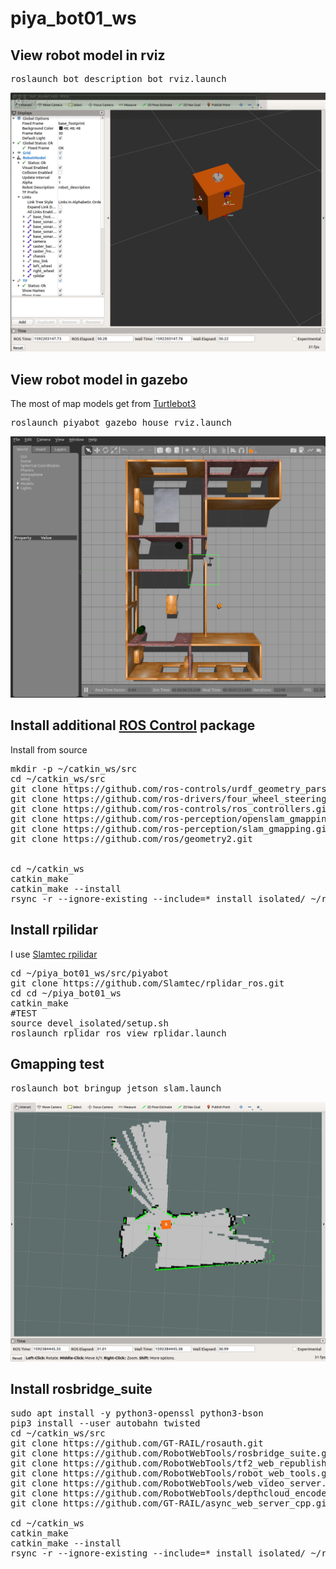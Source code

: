 # piya_bot01_ws

## View robot model in rviz
<pre>
roslaunch bot_description bot_rviz.launch
</pre>
![piya bot01 model](images/piya_bot01_model.png)

## View robot model in gazebo
The most of map models get from [Turtlebot3](https://github.com/ROBOTIS-GIT/turtlebot3)

<pre>
roslaunch piyabot_gazebo house_rviz.launch
</pre>

![piya bot01 model](images/piya_bot01_model_gazebo.png)


## Install additional [ROS Control](http://wiki.ros.org/ros_control) package

Install from source 
<pre>
mkdir -p ~/catkin_ws/src
cd ~/catkin_ws/src
git clone https://github.com/ros-controls/urdf_geometry_parser.git
git clone https://github.com/ros-drivers/four_wheel_steering_msgs.git
git clone https://github.com/ros-controls/ros_controllers.git
git clone https://github.com/ros-perception/openslam_gmapping.git
git clone https://github.com/ros-perception/slam_gmapping.git
git clone https://github.com/ros/geometry2.git


cd ~/catkin_ws
catkin_make
catkin_make --install
rsync -r --ignore-existing --include=* install_isolated/ ~/ros_catkin_ws/install_isolated/
</pre>

## Install rpilidar
I use [Slamtec rpilidar](https://github.com/Slamtec/rplidar_ros.git)

<pre>
cd ~/piya_bot01_ws/src/piyabot
git clone https://github.com/Slamtec/rplidar_ros.git
cd cd ~/piya_bot01_ws
catkin_make
#TEST
source devel_isolated/setup.sh
roslaunch rplidar_ros view_rplidar.launch
</pre>

## Gmapping test
<pre>
roslaunch bot_bringup jetson_slam.launch
</pre>
![gmapping](images/gmapping-test.png)

## Install rosbridge_suite
<pre>
sudo apt install -y python3-openssl python3-bson
pip3 install --user autobahn twisted
cd ~/catkin_ws/src
git clone https://github.com/GT-RAIL/rosauth.git
git clone https://github.com/RobotWebTools/rosbridge_suite.git
git clone https://github.com/RobotWebTools/tf2_web_republisher.git
git clone https://github.com/RobotWebTools/robot_web_tools.git
git clone https://github.com/RobotWebTools/web_video_server.git
git clone https://github.com/RobotWebTools/depthcloud_encoder.git
git clone https://github.com/GT-RAIL/async_web_server_cpp.git

cd ~/catkin_ws
catkin_make
catkin_make --install
rsync -r --ignore-existing --include=* install_isolated/ ~/ros_catkin_ws/install_isolated/
</pre>